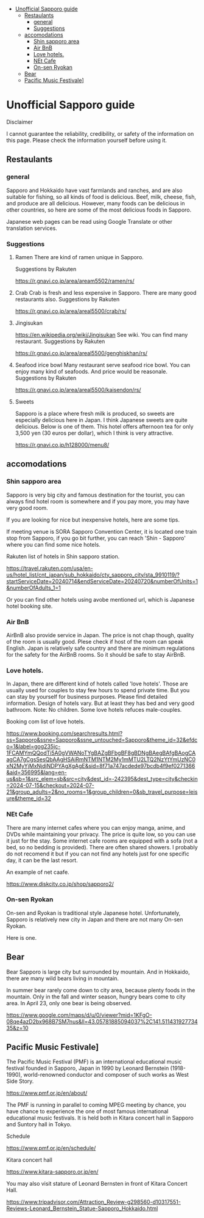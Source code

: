 - [Unofficial Sapporo guide](#unofficial-sapporo-guide)
  - [Restaulants](#restaulants)
    - [general](#general)
    - [Suggestions](#suggestions)
  - [accomodations](#accomodations)
    - [Shin sapporo area](#shin-sapporo-area)
    - [Air BnB](#air-bnb)
    - [Love hotels.](#love-hotels)
    - [NEt Cafe](#net-cafe)
    - [On-sen Ryokan](#on-sen-ryokan)
  - [Bear](#bear)
  - [Pacific Music Festivale\]](#pacific-music-festivale)



# Unofficial Sapporo guide

Disclaimer

I cannot guarantee the reliability, credibility, or safety of the information on this page.
Please check the information yourself before using it.

## Restaulants
### general
Sapporo and Hokkaido have vast farmlands and ranches, and are also suitable for fishing, so all kinds of food is delicious. Beef, milk, cheese, fish, and produce are all delicious. However, many foods can be delicious in other countries, so here are some of the most delicious foods in Sapporo.

Japanese web pages can be read using Google Translate or other translation services.

### Suggestions
1. Ramen
   There are kind of ramen unique in Sapporo.

   Suggestions by Rakuten

   https://r.gnavi.co.jp/area/aream5502/ramen/rs/
2. Crab
   Crab is fresh and less expensive in Sapporo. There are many good restaurants also.
   Suggestions by Rakuten

   https://r.gnavi.co.jp/area/areal5500/crab/rs/
3. Jingisukan

   https://en.wikipedia.org/wiki/Jingisukan
   See wiki. You can find many restaurant.
   Suggestions by Rakuten

   https://r.gnavi.co.jp/area/areal5500/genghiskhan/rs/
4. Seafood irice bowl
   Many restaurant serve seafood rice bowl. You can enjoy many kind of seafoods. And price would be reasonale.
   Suggestions by Rakuten

   https://r.gnavi.co.jp/area/areal5500/kaisendon/rs/

5. Sweets
   
   Sapporo is a place where fresh milk is produced, so sweets are especially delicious here in Japan. I think Japanese sweets are quite delicious. Below is one of them. This hotel offers afternoon tea for only 3,500 yen (30 euros per dollar), which I think is very attractive.

   https://r.gnavi.co.jp/h128000/menu8/


## accomodations

### Shin sapporo area

Sapporo is very big city and famous destination for the tourist, you can always find hotel room is somewhere and if you pay more, you may have very good room.

If you are looking for nice but inexpensive hotels, here are some tips.

If meeting venue is SORA Sapporo Convention Center, it is located one train stop from Sapporo, if you go bit further, you can reach 'Shin - Sapporo' where you can find some nice hotels.

Rakuten list of hotels in Shin sapporo station.

https://travel.rakuten.com/usa/en-us/hotel_list/cnt_japan/sub_hokkaido/cty_sapporo_city/sta_9910119/?startServiceDate=20240714&endServiceDate=20240720&numberOfUnits=1&numberOfAdults_1=1

Or you can find other hotels using avobe mentioned url, which is Japanese hotel booking site.

### Air BnB

AirBnB also provide service in Japan. The price is not chap though, quality of the room is usually good. Plese check if host of the room can speak English. Japan is relatively safe country and there are minimum regulations for the safety for the AirBnB rooms. So it should be safe to stay AirBnB.

### Love hotels.

In Japan, there are different kind of hotels called 'love hotels'. Those are usually used for couples to stay few hours to spend private time. But you can stay by yourself for business purposes.
Please find detailed information. Design of hotels vary. But at least they has bed and very good bathroom. Note: No children. Some love hotels refuces male-couples.


Booking com list of love hotels.

https://www.booking.com/searchresults.html?ss=Sapporo&ssne=Sapporo&ssne_untouched=Sapporo&theme_id=32&efdco=1&label=gog235jc-1FCAMYmQQodTi5A0gVWANoTYgBAZgBFbgBF8gBDNgBAegBAfgBAogCAagCA7gCgsSesQbAAgHSAiRmNTM1NTM2My1mMTU2LTQ2NzYtYmUzNC0xN2MyYjMxNjdjNDPYAgXgAgE&sid=8f71a747acdede97bcdb4f9ef0271366&aid=356995&lang=en-us&sb=1&src_elem=sb&src=city&dest_id=-242395&dest_type=city&checkin=2024-07-15&checkout=2024-07-21&group_adults=2&no_rooms=1&group_children=0&sb_travel_purpose=leisure&theme_id=32

### NEt Cafe

There are many internet cafes where you can enjoy manga, anime, and DVDs while maintaining your privacy. The price is quite low, so you can use it just for the stay. Some internet cafe rooms are equipped with a sofa (not a bed, so no bedding is provided). There are often shared showers. I probably do not recomend it but if you can not find any hotels just for one specific day, it can be the last resort.

An example of net caafe.

https://www.diskcity.co.jp/shop/sapporo2/

### On-sen Ryokan

On-sen and Ryokan is traditional style Japanese hotel. Unfortunately, Sapporo is relatively new city in Japan and there are not many On-sen Ryokan.

Here is one.



## Bear

Bear
Sapporo is large city but surrounded by mountain. And in Hokkaido, there are many wild bears living in mountain.

In summer bear rarely come down to city area, because plenty foods in the mountain. Only in the fall and winter season, hungry bears come to city area. In April 23, only one bear is being observed.


https://www.google.com/maps/d/u/0/viewer?mid=1KFgO-08qe4azD2bx968B7SM7nus&ll=43.05781885094037%2C141.51143192773435&z=10


## Pacific Music Festivale]

The Pacific Music Festival (PMF) is an international educational music festival founded in Sapporo, Japan in 1990 by Leonard Bernstein (1918-1990), world-renowned conductor and composer of such works as West Side Story.

https://www.pmf.or.jp/en/about/

The PMF is running in parallel to coming MPEG meeting by chance, you have chance to experience the one of most famous international educational music festivals. It is held both in Kitara concert hall in Sapporo and Suntory hall in Tokyo.

Schedule

https://www.pmf.or.jp/en/schedule/

Kitara concert hall

https://www.kitara-sapporo.or.jp/en/

You may also visit stature of Leonard Bernsten in front of Kitara Concert Hall.

https://www.tripadvisor.com/Attraction_Review-g298560-d10317551-Reviews-Leonard_Bernstein_Statue-Sapporo_Hokkaido.html


